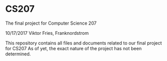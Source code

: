 # CS207
The final project for Computer Science 207

10/17/2017
Viktor Fries, Franknordstrom

This repository contains all files and documents related to our final project for CS207
As of yet, the exact nature of the project has not been determined.
